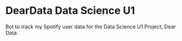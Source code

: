 # DearData Data Science U1
Bot to track my Spotify user data for the Data Science U1 Project, Dear Data.
